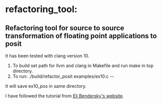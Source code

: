 # refactoring_tool:

## Refactoring tool for source to source transformation of floating point applications to posit

It has been tested with clang version 10.

1. To build set path for llvm and clang in Makefile and run make in top directory.
2. To run:
    ./build/refactor_posit examples/ex10.c --
 
It will save ex10_pos in same directory.

I have followed the tutorial from [Eli Bendersky's website](https://eli.thegreenplace.net/2014/07/29/ast-matchers-and-clang-refactoring-tools).



